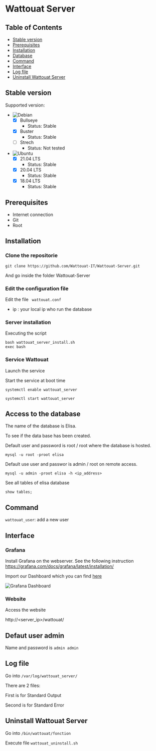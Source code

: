 # Wattouat Server

## Table of Contents

- [Stable version](#stable-version)
- [Prerequisites](#prerequisites)
- [Installation](#installation)
- [Database](#access-to-the-database)
- [Command](#command)
- [Interface](#interface)
- [Log file](#log-file)
- [Uninstall Wattouat Server](#uninstall-wattouat-server)

## Stable version

Supported version:

- ![Debian](https://img.shields.io/badge/Debian-D70A53?style=for-the-badge=appveyor&logo=debian&logoColor=white)
    - [X] Bullseye 
        - Status: Stable
    - [X] Buster
        - Status: Stable
    - [ ] Strech
        - Status: Not tested

- ![Ubuntu](https://img.shields.io/badge/Ubuntu-E95420?style=for-the-badge=appveyor&logo=ubuntu&logoColor=white)
    - [X] 21.04 LTS
        - Status: Stable
    - [X] 20.04 LTS
        - Status: Stable
    - [X] 18.04 LTS
        - Status: Stable

## Prerequisites

- Internet connection
- Git
- Root 

## Installation 

### Clone the repositorie

``` shell 
git clone https://github.com/Wattouat-IT/Wattouat-Server.git
```

And go inside the folder Wattouat-Server

### Edit the configuration file

Edit the file ``` wattouat.conf```

 - ip : your local ip who run the database

### Server installation

Executing the script

``` shell 
bash wattouat_server_install.sh
exec bash
```

### Service Wattouat

Launch the service

Start the service at boot time

``` shell 
systemctl enable wattouat_server
```

``` shell 
systemctl start wattouat_server
```

## Access to the database

The name of the database is Elisa.

To see if the data base has been created.

Default user and password is root / root where the database is hosted.

``` shell
mysql -u root -proot elisa
```

Default use user and passwor is admin / root on remote access.

``` shell
mysql -u admin -proot elisa -h <ip_address>
```

See all tables of elisa database

``` mysql
show tables;
```

## Command 

```wattouat_user```: add a new user

## Interface

### Grafana 

Install Grafana on the webserver. See the following instruction https://grafana.com/docs/grafana/latest/installation/

Import our Dashboard which you can find [here](https://grafana.com/grafana/dashboards/15979)

![Grafana Dashboard](image/grafana.png)

### Website

Access the website

http://<server_ip>/wattouat/

## Defaut user admin

Name and password is ```admin admin```

## Log file 

Go into ```/var/log/wattouat_server/```

There are 2 files: 

First is for Standard Output

Second is for Standard Error

## Uninstall Wattouat Server

Go into ```/bin/wattouat/fonction```

Execute file ```wattouat_uninstall.sh```
